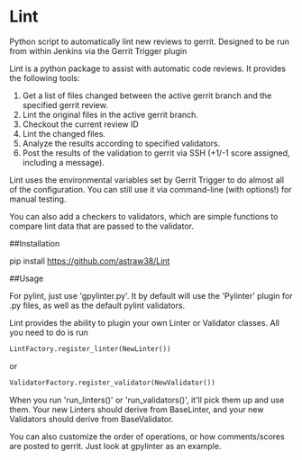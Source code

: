 # Lint
Python script to automatically lint new reviews to gerrit. Designed to be run from within Jenkins via the Gerrit Trigger plugin


Lint is a python package to assist with automatic code reviews. It provides the following tools:

1. Get a list of files changed between the active gerrit branch and the specified gerrit review.
2. Lint the original files in the active gerrit branch.
3. Checkout the current review ID
4. Lint the changed files. 
5. Analyze the results according to specified validators.
6. Post the results of the validation to gerrit via SSH (+1/-1 score assigned, including a message). 

Lint uses the environmental variables set by Gerrit Trigger to do almost all of the configuration. You can still use it via command-line (with options!) for manual testing. 


You can also add a checkers to validators, which are simple functions to compare lint data that are passed to the validator. 

##Installation

pip install https://github.com/astraw38/Lint


##Usage

For pylint, just use 'gpylinter.py'. It by default will use the 'Pylinter' plugin for .py files, as well as the default pylint validators. 

Lint provides the ability to plugin your own Linter or Validator classes. All you need to do is run 
```python
LintFactory.register_linter(NewLinter()) 
```
or 
```python
ValidatorFactory.register_validator(NewValidator())
```
    
When you run 'run_linters()' or 'run_validators()', it'll pick them up and use them. Your new Linters should derive from BaseLinter, and your new Validators should derive from BaseValidator. 

You can also customize the order of operations, or how comments/scores are posted to gerrit. Just look at gpylinter as an example. 
